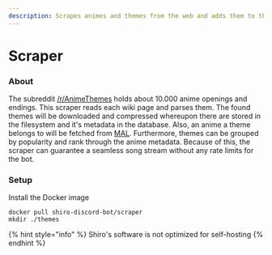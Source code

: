 ```yaml
---
description: Scrapes animes and themes from the web and adds them to the database
---
```


# Scraper

### About

The subreddit [/r/AnimeThemes](https://www.reddit.com/r/AnimeThemes/) holds about 10.000 anime openings and endings. This scraper reads each wiki page and parses them. The found themes will be downloaded and compressed whereupon there are stored in the filesystem and it's metadata in the database. Also, an anime a theme belongs to will be fetched from [MAL](https://myanimelist.net/). Furthermore, themes can be grouped by popularity and rank through the anime metadata. Because of this, the scraper can guarantee a seamless song stream without any rate limits for the bot.

### Setup

Install the Docker image

```text
docker pull shiro-discord-bot/scraper
mkdir ./themes
```

{% hint style="info" %}
Shiro's software is not optimized for self-hosting
{% endhint %}

